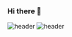 ### Hi there 👋
![header](https://capsule-render.vercel.app/api?text=BoraNam&type=Slice&color=gradient&customColorList=14,15,18,28&height=300&section=header&text=capsule%20render&fontSize=90)
![header](https://capsule-render.vercel.app/api?type=Slice&color=gradient&customColorList=14,15,18,28&height=300&section=footer&text=capsule%20render&fontSize=90)

<!--
**DeokJeong/DeokJeong** is a ✨ _special_ ✨ repository because its `README.md` (this file) appears on your GitHub profile.

Here are some ideas to get you started:

- 🔭 I’m currently working on ...
- 🌱 I’m currently learning ...
- 👯 I’m looking to collaborate on ...
- 🤔 I’m looking for help with ...
- 💬 Ask me about ...
- 📫 How to reach me: ...
- 😄 Pronouns: ...
- ⚡ Fun fact: ...
-->
